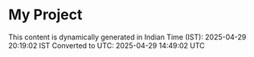 # My Project

This content is dynamically generated in Indian Time (IST): 2025-04-29 20:19:02 IST
Converted to UTC: 2025-04-29 14:49:02 UTC
